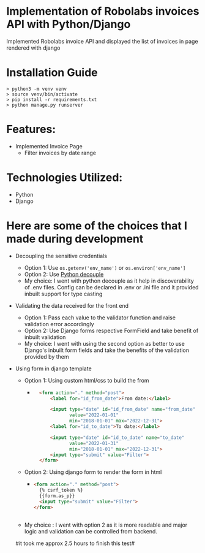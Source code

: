 # Implementation of Robolabs invoices API with Python/Django

Implemented Robolabs invoice API and displayed the list of invoices in 
page rendered with django

# Installation Guide

```
> python3 -m venv venv
> source venv/bin/activate
> pip install -r requirements.txt
> python manage.py runserver
```

# Features:
- Implemented Invoice Page
  - Filter invoices by date range

# Technologies Utilized:

- Python
- Django

# Here are some of the choices that I made during development

- Decoupling the sensitive credentials
  - Option 1: Use `os.getenv('env_name')` or `os.environ['env_name']` 
  - Option 2: Use [Python decouple](https://pypi.org/project/python-decouple/)
  - My choice: I went with python decouple as it help in discoverability of .env files. Config can be declared in .env or .ini file and it provided inbuilt support for type casting


- Validating the data received for the front end
  - Option 1: Pass each value to the validator function and raise validation error accordingly 
  - Option 2: Use Django forms respective FormField and take benefit of inbuilt validation
  - My choice: I went with using the second option as better to use Django's inbuilt form fields and take the benefits of the validation provided by them


- Using form in django template
  - Option 1: Using custom html/css to build the from 
    - ```html
        <form action="." method="post">
            <label for="id_from_date">From date:</label>

            <input type="date" id="id_from_date" name="from_date"
                   value="2022-01-01"
                   min="2018-01-01" max="2022-12-31">
            <label for="id_to_date">To date:</label>

            <input type="date" id="id_to_date" name="to_date"
                   value="2022-01-31"
                   min="2018-01-01" max="2022-12-31">
            <input type="submit" value="Filter">
        </form>
  - Option 2: Using django form to render the form in html
    - ```html
      <form action="." method="post">
        {% csrf_token %}
        {{form.as_p}}
        <input type="submit" value="Filter">
      </form>
          
  - My choice : I went with option 2 as it is more readable and major logic and validation can be controlled from backend. 

  #it took me approx 2.5 hours to finish this test#
